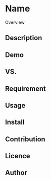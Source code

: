 ﻿
Name
====

Overview

## Description

## Demo

## VS. 

## Requirement

## Usage

## Install

## Contribution

## Licence

## Author

```
